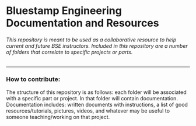 # Bluestamp Engineering Documentation and Resources

###### This repository is meant to be used as a collaborative resource to help current and future BSE instructors. Included in this repository are a number of folders that correlate to specific projects or parts.
---
### How to contribute:
The structure of this repository is as follows: each folder will be associated with a specific part or project. In that folder will contain documentation. Documentation includes: written documents with instructions, a list of good resources/tutorials, pictures, videos, and whatever may be useful to someone teaching/working on that project.

